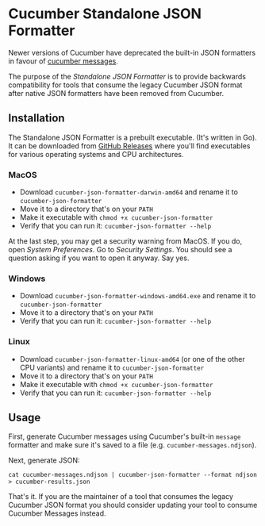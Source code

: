 # Cucumber Standalone JSON Formatter

Newer versions of Cucumber have deprecated the built-in JSON formatters in favour of [cucumber messages](../messages).

The purpose of the *Standalone JSON Formatter* is to provide backwards compatibility for tools that consume the legacy
Cucumber JSON format after native JSON formatters have been removed from Cucumber.

## Installation

The Standalone JSON Formatter is a prebuilt executable. (It's written in Go).
It can be downloaded from [GitHub Releases](https://github.com/cucumber/cucumber/releases/tag/cucumber-json-formatter%2Fv7.0.0)
where you'll find executables for various operating systems and CPU architectures.

### MacOS

* Download `cucumber-json-formatter-darwin-amd64` and rename it to `cucumber-json-formatter`
* Move it to a directory that's on your `PATH`
* Make it executable with `chmod +x cucumber-json-formatter`
* Verify that you can run it: `cucumber-json-formatter --help`

At the last step, you may get a security warning from MacOS. If you do, open *System Preferences*. Go to
*Security Settings*. You should see a question asking if you want to open it anyway. Say yes.  

### Windows

* Download `cucumber-json-formatter-windows-amd64.exe` and rename it to `cucumber-json-formatter`
* Move it to a directory that's on your `PATH`
* Verify that you can run it: `cucumber-json-formatter --help`

### Linux

* Download `cucumber-json-formatter-linux-amd64` (or one of the other CPU variants) and rename it to `cucumber-json-formatter`
* Move it to a directory that's on your `PATH`
* Make it executable with `chmod +x cucumber-json-formatter`
* Verify that you can run it: `cucumber-json-formatter --help`

## Usage

First, generate Cucumber messages using Cucumber's built-in `message` formatter and make sure it's saved to a file
(e.g. `cucumber-messages.ndjson`).

Next, generate JSON:

    cat cucumber-messages.ndjson | cucumber-json-formatter --format ndjson > cucumber-results.json

That's it. If you are the maintainer of a tool that consumes the legacy Cucumber JSON format you should consider
updating your tool to consume Cucumber Messages instead.
